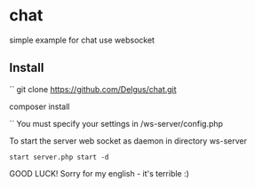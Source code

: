 # chat
simple example for chat use websocket

## Install  
``
git clone  https://github.com/Delgus/chat.git 

composer install  

``
You must specify your settings in /ws-server/config.php  


To start the server web socket as daemon in directory ws-server  

``
start server.php start -d  
``

GOOD LUCK! Sorry for my english - it's terrible :)  
